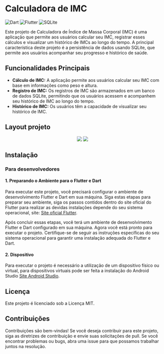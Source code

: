 # Calculadora de IMC
![Dart](https://camo.githubusercontent.com/a0a1ad90011aa02e7e6f32be4998b8843f0884eed20b575c8a2189859550824d/68747470733a2f2f696d672e736869656c64732e696f2f62616467652f646172742d2532333031373543322e7376673f7374796c653d666f722d7468652d6261646765266c6f676f3d64617274266c6f676f436f6c6f723d7768697465)
![Flutter](https://img.shields.io/badge/Flutter-%2302569B.svg?style=for-the-badge&logo=Flutter&logoColor=white) ![SQLite](https://img.shields.io/badge/sqlite-%2307405e.svg?style=for-the-badge&logo=sqlite&logoColor=white)

Este projeto de Calculadora de Índice de Massa Corporal (IMC) é uma aplicação que permite aos usuários calcular seu IMC, registrar esses cálculos e visualizar um histórico de IMCs ao longo do tempo. A principal característica deste projeto é a persistência de dados usando SQLite, que permite aos usuários acompanhar seu progresso e histórico de saúde.

## Funcionalidades Principais
- **Cálculo de IMC:** A aplicação permite aos usuários calcular seu IMC com base em informações como peso e altura.
- **Registro de IMC:** Os registros de IMC são armazenados em um banco de dados SQLite, permitindo que os usuários acessem e acompanhem seu histórico de IMC ao longo do tempo.
- **Histórico de IMC:** Os usuários têm a capacidade de visualizar seu histórico de IMC.
  
## Layout projeto
  <p align='center'>
    <img src='https://github.com/devv-thiago/calculadora-IMC/assets/86129372/e7902e84-dd60-4e7e-a62a-001ecc6534bb'>
    <img src='https://github.com/devv-thiago/calculadora-IMC/assets/86129372/34116cb9-89be-4414-a95e-84029c08ba13'>
  </p>
  
## Instalação 
### Para desenvolvedores
#### 1. Preparando o Ambiente para o Flutter e Dart
Para executar este projeto, você precisará configurar o ambiente de desenvolvimento Flutter e Dart em sua máquina. Siga estas etapas para preparar seu ambiente, siga os passos contidos dentro do site oficial do Flutter para realizar as devidas instalações depende do seu sistema operacional, site: [Site oficial Flutter](https://docs.flutter.dev/get-started/install).

Após concluir essas etapas, você terá um ambiente de desenvolvimento Flutter e Dart configurado em sua máquina. Agora você está pronto para executar o projeto. Certifique-se de seguir as instruções específicas do seu sistema operacional para garantir uma instalação adequada do Flutter e Dart.

#### 2. Dispositivo
Para executar o projeto é necessário a utilização de um dispositivo físico ou virtual, para dispositivos virtuais pode ser feita a instalação do Android Studio [Site Android Studio](https://developer.android.com/studio).

## Licença
Este projeto é licenciado sob a Licença MIT.

## Contribuições
Contribuições são bem-vindas! Se você deseja contribuir para este projeto, siga as diretrizes de contribuição e envie suas solicitações de pull. Se você encontrar problemas ou bugs, abra uma issue para que possamos trabalhar juntos na resolução.

